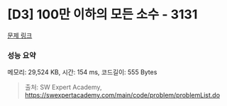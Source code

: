 # [D3] 100만 이하의 모든 소수 - 3131 

[문제 링크](https://swexpertacademy.com/main/code/problem/problemDetail.do?contestProbId=AV_6mRsasV8DFAWS) 

### 성능 요약

메모리: 29,524 KB, 시간: 154 ms, 코드길이: 555 Bytes



> 출처: SW Expert Academy, https://swexpertacademy.com/main/code/problem/problemList.do